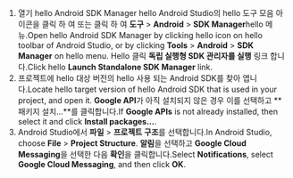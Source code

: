 1. <span data-ttu-id="0f3c8-101">열기 hello Android SDK Manager hello Android Studio의 hello 도구 모음 아이콘을 클릭 하 여 또는 클릭 하 여 **도구** > **Android** > **SDK Manager**hello 메뉴.</span><span class="sxs-lookup"><span data-stu-id="0f3c8-101">Open hello Android SDK Manager by clicking hello icon on hello toolbar of Android Studio, or by clicking **Tools** > **Android** > **SDK Manager** on hello menu.</span></span> <span data-ttu-id="0f3c8-102">Hello 클릭 **독립 실행형 SDK 관리자를 실행** 링크 합니다.</span><span class="sxs-lookup"><span data-stu-id="0f3c8-102">Click hello **Launch Standalone SDK Manager** link.</span></span>
2. <span data-ttu-id="0f3c8-103">프로젝트에 hello 대상 버전의 hello 사용 되는 Android SDK를 찾아 엽니다.</span><span class="sxs-lookup"><span data-stu-id="0f3c8-103">Locate hello target version of hello Android SDK that is used in your project, and open it.</span></span> <span data-ttu-id="0f3c8-104">**Google API**가 아직 설치되지 않은 경우 이를 선택하고 **패키지 설치...**를 클릭합니다.</span><span class="sxs-lookup"><span data-stu-id="0f3c8-104">If **Google APIs** is not already installed, then select it and click **Install packages...**.</span></span>
3. <span data-ttu-id="0f3c8-105">Android Studio에서 **파일** > **프로젝트 구조**를 선택합니다.</span><span class="sxs-lookup"><span data-stu-id="0f3c8-105">In Android Studio, choose **File** > **Project Structure**.</span></span> <span data-ttu-id="0f3c8-106">**알림**을 선택하고 **Google Cloud Messaging**을 선택한 다음 **확인**을 클릭합니다.</span><span class="sxs-lookup"><span data-stu-id="0f3c8-106">Select **Notifications**, select **Google Cloud Messaging**, and then click **OK**.</span></span>

<!--
3. Open **AndroidManifest.xml** and add this tag toohello *application* tag.

        <meta-data android:name="com.google.android.gms.version"
            android:value="@integer/google_play_services_version" />
-->
